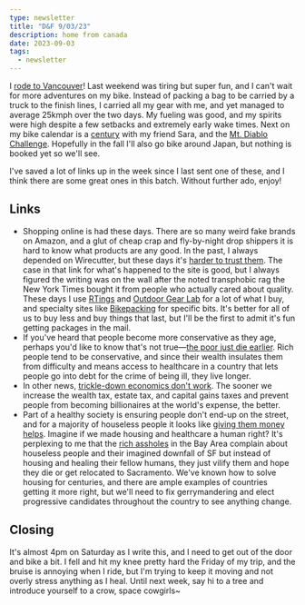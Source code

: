 ```yaml
---
type: newsletter
title: "D&F 9/03/23"
description: home from canada
date: 2023-09-03
tags:
  - newsletter
---
```


I [rode to Vancouver](https://www.brookshelley.com/posts/2023-09-01-rsvp/)! Last weekend was tiring but super fun, and I can't wait for more adventures on my bike. Instead of packing a bag to be carried by a truck to the finish lines, I carried all my gear with me, and yet managed to average 25kmph over the two days. My fueling was good, and my spirits were high despite a few setbacks and extremely early wake times. Next on my bike calendar is a [century](https://www.sacramentocentury.com) with my friend Sara, and the [Mt. Diablo Challenge](https://www.mountdiablochallenge.org). Hopefully in the fall I'll also go bike around Japan, but nothing is booked yet so we'll see.

I've saved a lot of links up in the week since I last sent one of these, and I think there are some great ones in this batch. Without further ado, enjoy!

## Links

- Shopping online is had these days. There are so many weird fake brands on Amazon, and a glut of cheap crap and fly-by-night drop shippers it is hard to know what products are any good. In the past, I always depended on Wirecutter, but these days it's [harder to trust them](https://archive.is/v4ULe). The case in that link for what's happened to the site is good, but I always figured the writing was on the wall after the noted transphobic rag the New York Times bought it from people who actually cared about quality. These days I use [RTings](https://www.rtings.com) and [Outdoor Gear Lab](https://www.outdoorgearlab.com) for a lot of what I buy, and specialty sites like [Bikepacking](https://bikepacking.com) for specific bits. It's better for all of us to buy less and buy things that last, but I'll be the first to admit it's fun getting packages in the mail.
- If you've heard that people become more conservative as they age, perhaps you'd like to know that's not true—[the poor just die earlier](https://nymag.com/intelligencer/2018/05/poor-people-often-dont-survive-to-become-seniors-who-vote.html). Rich people tend to be conservative, and since their wealth insulates them from difficulty and means access to healthcare in a country that lets people go into debt for the crime of being ill, they live longer. 
- In other news, [trickle-down economics don't work](https://www.cbsnews.com/news/tax-cuts-rich-50-years-no-trickle-down/). The sooner we increase the wealth tax, estate tax, and capital gains taxes and prevent people from becoming billionaires at the world's expense, the better.
- Part of a healthy society is ensuring people don't end-up on the street, and for a majority of houseless people it looks like [giving them money helps](https://bc.ctvnews.ca/a-b-c-study-gave-50-homeless-people-7-500-each-here-s-what-they-spent-it-on-1.6540030). Imagine if we made housing and healthcare a human right? It's perplexing to me that the [rich assholes](https://newsletters.feedbinusercontent.com/7e0/7e053691f54d919c9026caa4d3d9c9c1fec15a54.html) in the Bay Area complain about houseless people and their imagined downfall of SF but instead of housing and healing their fellow humans, they just vilify them and hope they die or get relocated to Sacramento. We've known how to solve housing for centuries, and there are ample examples of countries getting it more right, but we'll need to fix gerrymandering and elect progressive candidates throughout the country to see anything change. 

## Closing

It's almost 4pm on Saturday as I write this, and I need to get out of the door and bike a bit. I fell and hit my knee pretty hard the Friday of my trip, and the bruise is annoying when I ride, but I'm trying to keep it moving and not overly stress anything as I heal. Until next week, say hi to a tree and introduce yourself to a crow, space cowgirls~